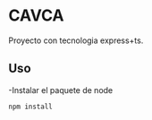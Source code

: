 # CAVCA
Proyecto con tecnologia express+ts.

## Uso
 -Instalar el paquete de node
 ``` sh
npm install
```
